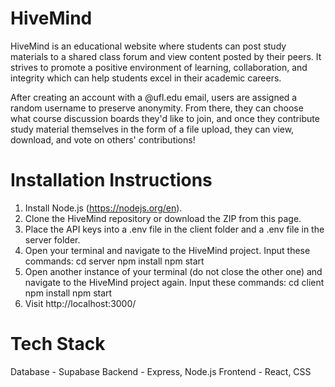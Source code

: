 # HiveMind
HiveMind is an educational website where students can post study materials to a shared class forum and view content posted by their peers. It strives to promote a positive environment of learning, collaboration, and integrity which can help students excel in their academic careers.

After creating an account with a @ufl.edu email, users are assigned a random username to preserve anonymity. From there, they can choose what course discussion boards they'd like to join, and once they contribute study material themselves in the form of a file upload, they can view, download, and vote on others' contributions!

# Installation Instructions
1. Install Node.js (https://nodejs.org/en).
2. Clone the HiveMind repository or download the ZIP from this page.
3. Place the API keys into a .env file in the client folder and a .env file in the server folder.
4. Open your terminal and navigate to the HiveMind project. Input these commands:
  cd server
  npm install
  npm start
5. Open another instance of your terminal (do not close the other one) and navigate to the HiveMind project again. Input these commands:
  cd client
  npm install
  npm start
6. Visit http://localhost:3000/

# Tech Stack
Database - Supabase
Backend - Express, Node.js
Frontend - React, CSS

